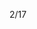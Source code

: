 2/17

<!-- 補休可用 5.5h
01/08 加班2hr 轉補休 HRE202501048  已使用1.5小時
01/21 加班2hr 轉補休 HRE202501128
01/22 加班2hr 轉補休 HRE202501134
02/12 加班2hr 轉補休
02/13 加班1hr 轉補休
-->

<!-- 開始學習node.js -->

<!-- 當月加班時數
02/12  2hr  補
02/12  1hr  補
-->

<!-- 做了一份QCC用 
    紀錄每個業務使用耗油情況
    做排名系統
    圖表分析紀錄
-->

<!-- Leetcode刷題  
總刷68題 今天刷了0題
-->

<!--專案
 第1個專案 5/28 合約管理(完成)
 第2個專案 物料模擬分析-後端API做不出來,改成料況表暫定(完成)
 第3個專案 6/18 excelE化(Z_生管_00料品基本資料_V1.0)(完成) 
 第4個專案 6/24 excelE化(Z_物控_01料品領料數量_V1.2)(完成) 
 第5個專案 6/28 excel E 化(Z_倉庫_03料品庫存現況查詢_V1.0)(完成)  
 第6個專案 7/10 標準工時 E 化(完成)
 第7個專案 報表E化(完成)
 第8個專案 7/12 資材料況表 (完成) 
 第9個專案 7/31 工令單總表&料品檢驗報表 (完成) 
 第10個專案 7/30 銷貨明細表 (完成) 
 第11個專案 8/23 未結工單追蹤-總染分析&追蹤明細 (完成)
 第12個專案 9/13 人員作業認可證管理平台系統 (完成)
 第13個專案 夏廠長-杰比-盤點用-基本資料-上海(完成)
 第14個專案 夏廠長-杰比-盤點用-基本資料-蘇州(完成) 
 第15個專案 9/30 製造交接平台(完成)
 第16個專案 10/09 倉庫_999借出還入明細表_蘇州(完成)
 第17個專案 10/09 倉庫_999借出還入明細表_上海(完成)
 第18個專案 10/11 料品庫存現況查詢修改時程開到(10/11)(完成)
 第19個專案 10/09 借出還入明細表_借調餘數明細(台灣、蘇州、上海、荷蘭)(完成)
 第20個專案 11/12 庫齡E化(完成)
 第21個專案 10/25 庫存未確認(完成)
 第22個專案 11/26 標工優化(完成)
 第23個專案 缺料表(api還沒完整)(新增部分完成)
 第24個專案 12/11 生產日報時程(12/16)(12/11提早交)(完成)
 第25個專案 12/20 工程料品基本資料(12/25)(12/20提早交)(完成)
 第26個專案 12/25 廠商名稱對照表(12/31)(12/25提早交)(完成)
 第27個專案 01/21 Z_生管_07F1Q2月分別銷售計畫_V1.1 (1/20提早交)(完成)
 第28個專案 借調餘數-E化報表 (2/19)(完成)
 第30個專案 01/15 維修進度E化 時程開到(1/16)(1/15提早交)(完成)
 第31個專案 01/15 Z_工程_00途程代號基本資料_v01 (完成)
 第33份專案 01/22 杰比報表E化(Z_外包_02外包庫位盤點表_含研發領料)時程開到(12/17)(1/22提早交)(完成)
 第34份專案 01/24 EXCEL  E化-----Z_製造_01-生產線Barcode_V3 時程開到(12/03)(01/24提早完成)(完成)
 第35份專案 01/24 工單發料退料記錄E化(01/24提早完成)(完成)

 第29個專案 已購未入清單(api缺下料日期跟預訂完成日期)
 第32份專案 CMCE化 (時程開3/4)(完成)
 第36份專案 物料分級&平均用量&庫存M+6預測(時程 4/15))(未開始做)
 第37份專案 關鍵物料進耗推移(時程05/23)(未開始做)


 預先開時程 2025
 盤點用_料品基本資料-E化報表                             表單號碼 ITC202411029  3/19
 EXCEL  E化-----Z_生管_04途程進度表_v03-                表單號碼 ITC202411027  5/19 
 杰比報表E化(Z_採購_01採購單總表_V3.0(歷史已結與執行中)   表單號碼 ITC202411022  6/19
 杰比報表E化(Z_外包_03已購未入清單V2.0(上海)             表單號碼 ITC202411024  7/21
 杰比報表E化(Z_外包_02外包庫位盤點表_含研發領料)          表單號碼 ITC202411023  8/21
 在製途程E化                                            表單號碼 ITC202411014  9/22
 其它退領明細E化自動發信                                 表單號碼 ITC202412001  10/22
 EXCEL  E化-----Z_生管_999工令單總表_結案需求            表單號碼 ITC202412009  10/31
 EXCEL  E化-----Z_生管_02工令單完工資料V2.1              表單號碼 ITC202412011  11/14
 -->

<!-- 自學進度 
hello 演算法 
https://www.hello-algo.com/zh-hant/chapter_preface/about_the_book/ 
開始學習ai
開始學習node.js
 -->